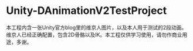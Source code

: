 # Unity-DAnimationV2TestProject
本工程内含一张Unity官方blog里的维京人图片，以及本人用于测试的2段动画。维京人已经正确配置，包含2D骨骼以及IK。本工程仅供学习使用，请勿作商业用途，多谢。
